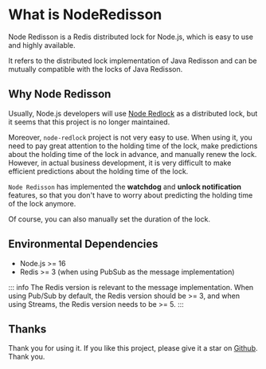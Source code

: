 # What is NodeRedisson

Node Redisson is a Redis distributed lock for Node.js, which is easy to use and highly available.

It refers to the distributed lock implementation of Java Redisson and can be mutually compatible with the locks of Java Redisson.

## Why Node Redisson

Usually, Node.js developers will use [Node Redlock](https://github.com/mike-marcacci/node-redlock) as a distributed lock, but it seems that this project is no longer maintained.

Moreover, `node-redlock` project is not very easy to use. When using it, you need to pay great attention to the holding time of the lock, make predictions about the holding time of the lock in advance, and manually renew the lock. However, in actual business development, it is very difficult to make efficient predictions about the holding time of the lock.

`Node Redisson` has implemented the **watchdog** and **unlock notification** features, so that you don't have to worry about predicting the holding time of the lock anymore.

Of course, you can also manually set the duration of the lock.

## Environmental Dependencies

- Node.js >= 16
- Redis >= 3 (when using PubSub as the message implementation)

::: info
The Redis version is relevant to the message implementation. When using Pub/Sub by default, the Redis version should be >= 3, and when using Streams, the Redis version needs to be >= 5.
:::

## Thanks

Thank you for using it. If you like this project, please give it a star on [Github](https://github.com/smilecc/node-redisson). Thank you.
